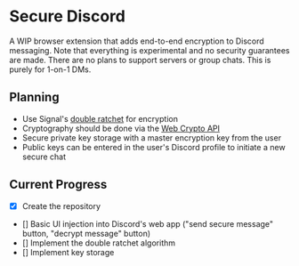 # Secure Discord

A WIP browser extension that adds end-to-end encryption to Discord messaging. Note that everything is experimental and no security guarantees are made.
There are no plans to support servers or group chats. This is purely for 1-on-1 DMs.

## Planning
- Use Signal's [double ratchet](https://signal.org/docs/specifications/doubleratchet/) for encryption
- Cryptography should be done via the [Web Crypto API](https://developer.mozilla.org/en-US/docs/Web/API/Web_Crypto_API)
- Secure private key storage with a master encryption key from the user
- Public keys can be entered in the user's Discord profile to initiate a new secure chat

## Current Progress
- [x] Create the repository
- [] Basic UI injection into Discord's web app ("send secure message" button, "decrypt message" button)
- [] Implement the double ratchet algorithm
- [] Implement key storage
